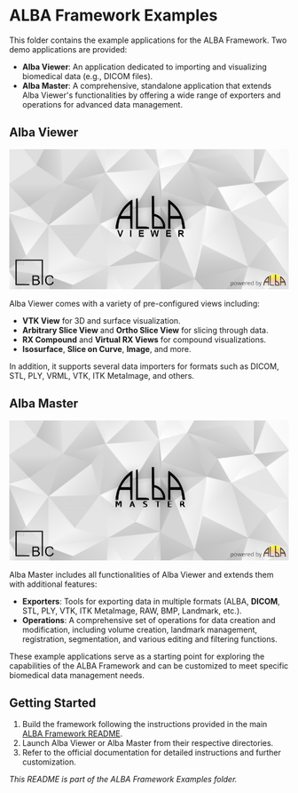 # ALBA Framework Examples

This folder contains the example applications for the ALBA Framework. Two demo applications are provided:

- **Alba Viewer**: An application dedicated to importing and visualizing biomedical data (e.g., DICOM files).
- **Alba Master**: A comprehensive, standalone application that extends Alba Viewer's functionalities by offering a wide range of exporters and operations for advanced data management.

## Alba Viewer

![Alba Viewer Splash](AlbaViewer/Installer/Config/AlbaViewerSplash.bmp)

Alba Viewer comes with a variety of pre-configured views including:

- **VTK View** for 3D and surface visualization.
- **Arbitrary Slice View** and **Ortho Slice View** for slicing through data.
- **RX Compound** and **Virtual RX Views** for compound visualizations.
- **Isosurface**, **Slice on Curve**, **Image**, and more.

In addition, it supports several data importers for formats such as DICOM, STL, PLY, VRML, VTK, ITK MetaImage, and others.

## Alba Master

![Alba Master Splash](AlbaMaster/Installer/Config/AlbaMasterSplash.bmp)

Alba Master includes all functionalities of Alba Viewer and extends them with additional features:

- **Exporters**: Tools for exporting data in multiple formats (ALBA, **DICOM**, STL, PLY, VTK, ITK MetaImage, RAW, BMP, Landmark, etc.).
- **Operations**: A comprehensive set of operations for data creation and modification, including volume creation, landmark management, registration, segmentation, and various editing and filtering functions.

These example applications serve as a starting point for exploring the capabilities of the ALBA Framework and can be customized to meet specific biomedical data management needs.

## Getting Started

1. Build the framework following the instructions provided in the main [ALBA Framework README](https://github.com/IOR-BIC/ALBA/blob/master/README.md).
2. Launch Alba Viewer or Alba Master from their respective directories.
3. Refer to the official documentation for detailed instructions and further customization.


*This README is part of the ALBA Framework Examples folder.*
